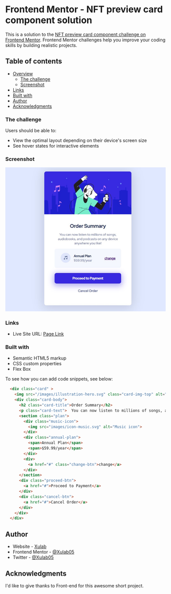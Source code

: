 # Frontend Mentor - NFT preview card component solution

This is a solution to the [NFT preview card component challenge on Frontend Mentor](https://www.frontendmentor.io/challenges/nft-preview-card-component-SbdUL_w0U). Frontend Mentor challenges help you improve your coding skills by building realistic projects. 

## Table of contents

- [Overview](#overview)
  - [The challenge](#the-challenge)
  - [Screenshot](#screenshot)
- [Links](#links)
- [Built with](#built-with)
- [Author](#author)
- [Acknowledgments](#acknowledgments)


### The challenge

Users should be able to:

- View the optimal layout depending on their device's screen size
- See hover states for interactive elements

### Screenshot

![](./order-screenshot.jpg)

### Links

- Live Site URL: [Page Link](https://xulab5.github.io/order-summary/)

### Built with

- Semantic HTML5 markup
- CSS custom properties
- Flex Box

To see how you can add code snippets, see below:

```html
  <div class="card" >
    <img src="/images/illustration-hero.svg" class="card-img-top" alt="...">
    <div class="card-body">
      <h2 class="card-title">Order Summary</h2>
      <p class="card-text">  You can now listen to millions of songs, audiobooks, and podcasts on any device anywhere you like!</p>
      <section class="plan">
        <div class="music-icon">
          <img src="images/icon-music.svg" alt="Music icon">
        </div>
        <div class="annual-plan"> 
          <span>Annual Plan</span> 
          <span>$59.99/year</span>
        </div>
        <div>
          <a href="#" class="change-btn">change</a>
        </div>
      </section>
      <div class="proceed-btn">
        <a href="#">Proceed to Payment</a>
      </div>
      <div class="cancel-btn">
        <a href="#">Cancel Order</a>
      </div>
    </div>
  </div>
```


## Author

- Website - [Xulab](https://substeven.netlify.app/)
- Frontend Mentor - [@Xulab05](https://www.frontendmentor.io/profile/Xulab5)
- Twitter - [@Xulab05](https://www.instagram.com/xulab05/)

## Acknowledgments
I'd like to give thanks to Front-end for this awesome short project.

